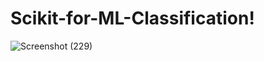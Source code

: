 # Scikit-for-ML-Classification!
![Screenshot (229)](https://user-images.githubusercontent.com/96012817/216775139-9eb2484a-5c07-4370-883f-b1a4294fef03.png)

